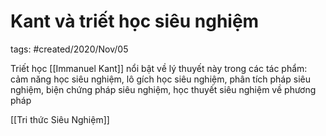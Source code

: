 # Kant và triết học siêu nghiệm

tags: #created/2020/Nov/05

Triết học [[Immanuel Kant]] nổi bật về lý thuyết này trong các tác phẩm: cảm năng học siêu nghiệm, lô gích học siêu nghiệm, phân tích pháp siêu nghiệm, biện chứng pháp siêu nghiệm, học thuyết siêu nghiệm về phương pháp

[[Tri thức Siêu Nghiệm]]